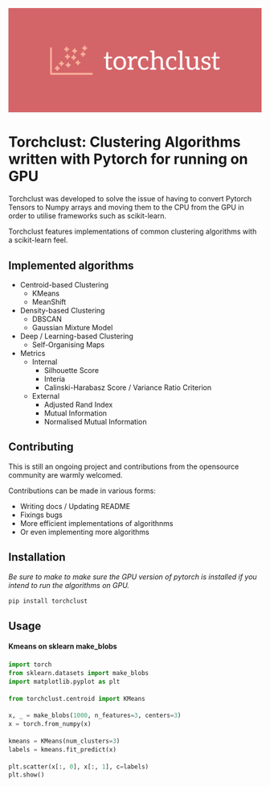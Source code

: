 ![](./assets/logo.png)

# Torchclust: Clustering Algorithms written with Pytorch for running on GPU

Torchclust was developed to solve the issue of having to convert Pytorch Tensors to Numpy arrays and moving them to the CPU from the GPU in order to utilise frameworks such as scikit-learn.

Torchclust features implementations of common clustering algorithms with a scikit-learn feel.

## Implemented algorithms
- Centroid-based Clustering
    - KMeans
    - MeanShift
- Density-based Clustering
    - DBSCAN
    - Gaussian Mixture Model
- Deep / Learning-based Clustering
    - Self-Organising Maps
- Metrics
    - Internal
        - Silhouette Score
        - Interia
        - Calinski-Harabasz Score / Variance Ratio Criterion
    - External
        - Adjusted Rand Index
        - Mutual Information
        - Normalised Mutual Information

## Contributing
This is still an ongoing project and contributions from the opensource community are warmly welcomed.

Contributions can be made in various forms:
- Writing docs / Updating README
- Fixings bugs
- More efficient implementations of algorithnms
- Or even implementing more algorithms

## Installation

*Be sure to make to make sure the GPU version of pytorch is installed if you intend to run the algorithms on GPU.*

```bash
pip install torchclust
```
## Usage

#### Kmeans on sklearn make_blobs
```python
import torch
from sklearn.datasets import make_blobs
import matplotlib.pyplot as plt

from torchclust.centroid import KMeans

x, _ = make_blobs(1000, n_features=3, centers=3)
x = torch.from_numpy(x)

kmeans = KMeans(num_clusters=3)
labels = kmeans.fit_predict(x)

plt.scatter(x[:, 0], x[:, 1], c=labels)
plt.show()
```

